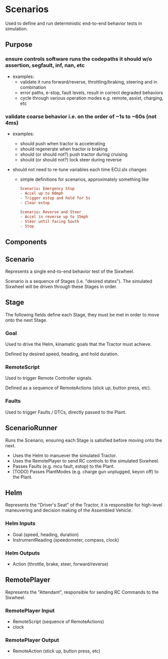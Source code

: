 # Scenarios

Used to define and run deterministic end-to-end behavior tests in simulation.

## Purpose

### ensure controls software runs the codepaths it should w/o assertion, segfault, inf, nan, etc

  - examples:
    - validate it runs forward/reverse, throttling/braking, steering and in combination
    - error paths, e-stop, fault levels, result in correct degraded behaviors
    - cycle through various operation modes e.g. remote, assist, charging, etc

### validate coarse behavior i.e. on the order of ~1s to ~60s (not 4ms)

  - examples:
    - should push when tractor is accelerating
    - should regenerate when tractor is braking
    - should (or should not?) push tractor during cruising
    - should (or should not?) lock steer during reverse

- should not need to re-tune variables each time ECU.slx changes
  - simple definitions for scenarios, approximately something like
        
    ```toml
    Scenario: Emergency Stop
    - Accel up to 60mph
    - Trigger estop and hold for 5s
    - Clear estop
        
    Scenario: Reverse and Steer
    - Accel in reverse up to 15mph
    - Steer until facing South
    - Stop
    ```

## Components

## Scenario

Represents a single end-to-end behavior test of the Sixwheel.

Scenario is a sequence of Stages (i.e. "desired states").
The simulated Sixwheel will be driven through these Stages in order.

## Stage

The following fields define each Stage, they must be met in order to move onto the next Stage.

### Goal

Used to drive the Helm, kinamatic goals that the Tractor must achieve.

Defined by desired speed, heading, and hold duration.

### RemoteScript

Used to trigger Remote Controller signals.

Defined as a sequence of RemoteActions (stick up, button press, etc).

### Faults

Used to trigger Faults / DTCs, directly passed to the Plant.


## ScenarioRunner

Runs the Scenario, ensuring each Stage is satisfied before moving onto the next.
- Uses the Helm to manuever the simulated Tractor.
- Uses the RemotePlayer to send RC controls to the simulated Sixwheel.
- Passes Faults (e.g. mcu fault, estop) to the Plant.
- (TODO) Passes PlantModes (e.g. charge gun unplugged, keyon off) to the Plant.

## Helm

Represents the "Driver's Seat" of the Tractor, it is responsible for high-level maneuvering and decision making of the Assembled Vehicle.

### Helm Inputs

- Goal (speed, heading, duration)
- InstrumentReading (speedometer, compass, clock)

### Helm Outputs

- Action (throttle, brake, steer, forward/reverse)

## RemotePlayer

Represents the "Attendant", responsible for sending RC Commands to the Sixwheel.

### RemotePlayer Input

- RemoteScript (sequence of RemoteActions)
- clock

### RemotePlayer Output

- RemoteAction (stick up, button press, etc)


